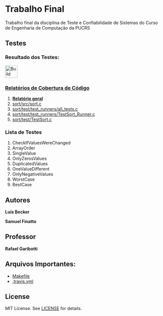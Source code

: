 Trabalho Final
=
Trabalho final da disciplina de Teste e Confiabilidade de Sistemas do Curso de Engenharia de Computação da PUCRS

Testes
-

### Resultado dos Testes:

[<img alt="Build Status" src="https://travis-ci.org/LufeSantos/TCS.svg?branch=trabalho-final" height="40">][travis-url]

### [Relatórios de Cobertura de Código](https://github.com/LufeSantos/TCS/tree/gh-pages)

1. **[Relatório geral](http://htmlpreview.github.io/?https://github.com/LufeSantos/TCS/blob/gh-pages/gcoverage.html)**
2. [sort/src/sort.c](http://htmlpreview.github.io/?https://github.com/LufeSantos/TCS/blob/gh-pages/gcoverage.sort_src_sort.c.html)
3. [sort/test/test_runners/all_tests.c](http://htmlpreview.github.io/?https://github.com/LufeSantos/TCS/blobgh-pages/gcoverage.sort_test_test_runners_all_tests.c.html)
4. [sort/test/test_runners/TestSort_Runner.c](http://htmlpreview.github.io/?https://github.com/LufeSantos/TCS/blob/gh-pages/gcoverage.sort_test_test_runners_TestSort_Runner.c.html)
5. [sort/test/TestSort.c](http://htmlpreview.github.io/?https://github.com/LufeSantos/TCS/blob/gh-pages/gcoverage.sort_test_TestSort.c.html)

### Lista de Testes
1. CheckIfValuesWereChanged
2. ArrayOrder
3. SingleValue
4. OnlyZerosValues
5. DuplicatedValues
6. OneValueDifferent
7. OnlyNegativeValues
8. WorstCase
9. BestCase


Autores
------
**Luís Becker**

**Samuel Finatto**

Professor
-------
**Rafael Garibotti**

Arquivos Importantes:
----

* [Makefile](Makefile)
* [.travis.yml](.travis.yml)

License
-------
MIT License. See [LICENSE](LICENSE) for details.

[main-url]: https://github.com/LufeSantos/TCS
[readme-url]: https://github.com/LufeSantos/TCS/blob/warmup/README.md
[license-url]: https://github.com/LufeSantos/TCS/blob/warmup/LICENSE
[license-img]: https://img.shields.io/github/license/rsp/travis-hello-modern-cpp.svg
[travis-url]: https://travis-ci.org/github/LufeSantos/TCS
[travis-img]: https://travis-ci.org/LufeSantos/TCS.svg?branch=warmup
[github-follow-url]: https://github.com/LufeSantos/TCS
